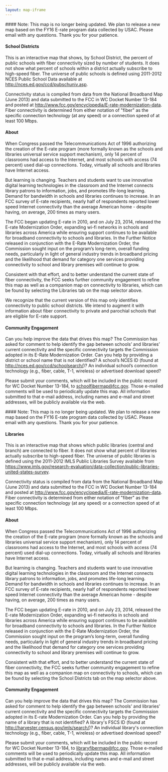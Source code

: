 ```yaml
---
layout: map-iframe
---
```

<div id="desc-schoolDist" class="map-desc hide" markdown="1">
#### Note: This map is no longer being updated. We plan to release a new map based on the FY16 E-rate program data collected by USAC. Please email <E-rateDataTeam@fcc.gov> with any questions. Thank you for your patience.

#### School Districts

This is an interactive map that shows, by School District, the percent of public schools with fiber connectivity sized by number of students. It does not show what percent of schools within a district actually subscribe to high-speed fiber. The universe of public schools is defined using 2011-2012 NCES Public School Data available at <a href="http://nces.ed.gov/ccd/pubschuniv.asp" target="eratemap">http://nces.ed.gov/ccd/pubschuniv.asp</a>.

Connectivity status is compiled from data from the National Broadband Map (June 2013) and data submitted to the FCC in WC Docket Number 13-184 and posted at <a href="http://www.fcc.gov/encyclopedia/E-rate-modernization-data" target="_top">http://www.fcc.gov/encyclopedia/E-rate-modernization-data</a>. Fiber connectivity is determined from either notation of "fiber" as the specific connection technology (at any speed) or a connection speed of at least 100 Mbps.

#### About

When Congress passed the Telecommunications Act of 1996 authorizing the creation of the E-rate program (more formally known as the schools and libraries universal service support mechanism), only 14 percent of classrooms had access to the Internet, and most schools with access (74 percent) used dial-up connections.  Today, virtually all schools and libraries have Internet access.

But learning is changing.  Teachers and students want to use innovative digital learning technologies in the classroom and the Internet connects library patrons to information, jobs, and promotes life-long learning.  Demand for bandwidth in schools and libraries continues to increase.  In an FCC survey of E-rate recipients, nearly half of respondents reported lower speed Internet connectivity than the average American home - despite having, on average, 200 times as many users.

The FCC began updating E-rate in 2010, and on July 23, 2014, released the E-rate Modernization Order, expanding wi-fi networks in schools and libraries across America while ensuring support continues to be available for broadband connectivity to schools and libraries.  In the Further Notice released in conjunction with the E-Rate Modernization Order, the Commission sought input on  the program’s long-term, overall funding needs, particularly in light of general industry trends in broadband pricing and the likelihood that demand for category one services providing connectivity to school and library premises will continue to grow.  

Consistent with that effort, and to better understand the current state of fiber connectivity, the FCC seeks further community engagement to refine this map as well as a companion map on connectivity to libraries, which can be found by selecting the Libraries tab on the map selector above.

We recognize that the current version of this map only identifies connectivity to public school districts.  We intend to augment it with information about fiber connectivity to private and parochial schools that are eligible for E-rate support.


#### Community Engagement

Can you help improve the data that drives this map?  The Commission has asked for comment to help identify the gap between schools’ and libraries’ current connectivity and the specific connectivity targets the Commission adopted in its E-Rate Modernization Order.  Can you help by providing a district or school name that is not identified?  A school’s NCES ID (found at <a href="http://nces.ed.gov/ccd/schoolsearch/" target="eratemap">http://nces.ed.gov/ccd/schoolsearch/</a>)?  An individual school’s connection technology (e.g., fiber, cable, T-1, wireless) or advertised download speed?  

Please submit your comments, which will be included in the public record for WC Docket Number 13-184, to <schoolfibermap@fcc.gov>.  Those e-mailed comments will be used to periodically update this map.  All information submitted to that e-mail address, including names and e-mail and street addresses, will be publicly available via the web.
</div>
<div id="desc-library" class="map-desc hide" markdown="1">
#### Note: This map is no longer being updated. We plan to release a new map based on the FY16 E-rate program data collected by USAC. Please email <E-rateDataTeam@fcc.gov> with any questions. Thank you for your patience.

#### Libraries

This is an interactive map that shows which public libraries (central and branch) are connected to fiber. It does not show what percent of libraries actually subscribe to high-speed fiber. The universe of public libraries is defined using the 2011-2012 IMLS Public Libraries Survey available from <a href="https://www.imls.gov/research-evaluation/data-collection/public-libraries-united-states-survey" target="eratemap">https://www.imls.gov/research-evaluation/data-collection/public-libraries-united-states-survey</a>.

Connectivity status is compiled from data from the National Broadband Map (June 2013) and data submitted to the FCC in WC Docket Number 13-184 and posted at <a href="http://www.fcc.gov/encyclopedia/E-rate-modernization-data" target="_top">http://www.fcc.gov/encyclopedia/E-rate-modernization-data</a>. Fiber connectivity is determined from either notation of "fiber" as the specific connection technology (at any speed) or a connection speed of at least 100 Mbps.

#### About

When Congress passed the Telecommunications Act of 1996 authorizing the creation of the E-rate program (more formally known as the schools and libraries universal service support mechanism), only 14 percent of classrooms had access to the Internet, and most schools with access (74 percent) used dial-up connections.  Today, virtually all schools and libraries have Internet access.

But learning is changing.  Teachers and students want to use innovative digital learning technologies in the classroom and the Internet connects library patrons to information, jobs, and promotes life-long learning.  Demand for bandwidth in schools and libraries continues to increase.  In an FCC survey of E-rate recipients, nearly half of respondents reported lower speed Internet connectivity than the average American home - despite having, on average, 200 times as many users.

The FCC began updating E-rate in 2010, and on July 23, 2014, released the E-rate Modernization Order, expanding wi-fi networks in schools and libraries across America while ensuring support continues to be available for broadband connectivity to schools and libraries.  In the Further Notice released in conjunction with the E-Rate Modernization Order, the Commission sought input on  the program’s long-term, overall funding needs, particularly in light of general industry trends in broadband pricing and the likelihood that demand for category one services providing connectivity to school and library premises will continue to grow.  

Consistent with that effort, and to better understand the current state of fiber connectivity, the FCC seeks further community engagement to refine this map as well as a companion map on connectivity to schools, which can be found by selecting the School Districts tab on the map selector above.

#### Community Engagement

Can you help improve the data that drives this map?  The Commission has asked for comment to help identify the gap between schools' and libraries' current connectivity and the specific connectivity targets the Commission adopted in its E-rate Modernization Order.  Can you help by providing the name of a library that is not identified?  A library's FSCS ID (found at <a href="http://harvester.census.gov/imls/search/" target="eratemap">http://harvester.census.gov/imls/search/</a>)?  An individual library's connection technology (e.g., fiber, cable, T-1, wireless) or advertised download speed?  

Please submit your comments, which will be included in the public record for WC Docket Number 13-184, to <libraryfibermap@fcc.gov>. Those e-mailed comments will be used to periodically update this map. All information submitted to that e-mail address, including names and e-mail and street addresses, will be publicly available via the web.

</div>

